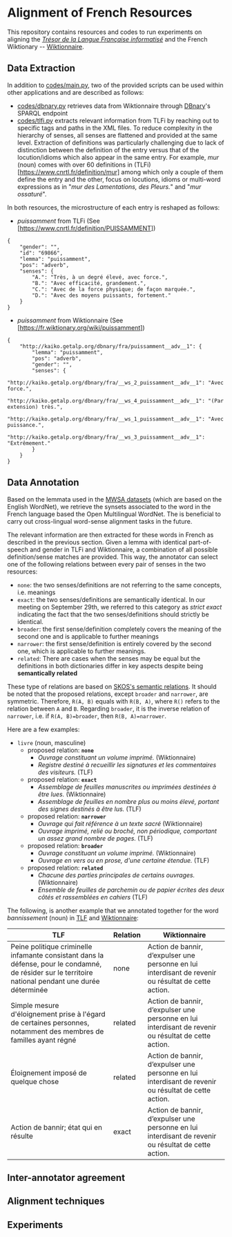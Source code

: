 # Alignment of French Resources

This repository contains resources and codes to run experiments on aligning the *[Trésor de la Langue Française informatisé](https://www.atilf.fr/ressources/tlfi/)* and the French Wiktionary -- [Wiktionnaire](https://fr.wiktionary.org/wiki/Wiktionnaire:Page_d%E2%80%99accueil).

## Data Extraction
In addition to [codes/main.py](codes/main.py), two of the provided scripts can be used within other applications and are described as follows:

- [codes/dbnary.py](codes/dbnary.py) retrieves data from Wiktionnaire through [DBnary](http://kaiko.getalp.org/about-dbnary/)'s SPARQL endpoint
- [codes/tlfi.py](codes/tlfi.py) extracts relevant information from TLFi by reaching out to specific tags and paths in the XML files. To reduce complexity in the hierarchy of senses, all senses are flattened and provided at the same level. Extraction of definitions was particularly challenging due to lack of distinction between the definition of the entry versus that of the locution/idioms which also appear in the same entry. For example, *mur* (noun) comes with over 60 definitions in (TLFi)[https://www.cnrtl.fr/definition/mur] among which only a couple of them define the entry and the other, focus on locutions, idioms or multi-word expressions as in "*mur des Lamentations, des Pleurs.*" and "*mur ossaturé*".

In both resources, the microstructure of each entry is reshaped as follows:

- *puissamment* from TLFi (See [https://www.cnrtl.fr/definition/PUISSAMMENT])

```
{
    "gender": "",
    "id": "69866",
    "lemma": "puissamment",
    "pos": "adverb",
    "senses": {
        "A.": "Très, à un degré élevé, avec force.",
        "B.": "Avec efficacité, grandement.",
        "C.": "Avec de la force physique; de façon marquée.",
        "D.": "Avec des moyens puissants, fortement."
    }
} 
```

- *puissamment* from Wiktionnaire (See [https://fr.wiktionary.org/wiki/puissamment])

```
{
    "http://kaiko.getalp.org/dbnary/fra/puissamment__adv__1": {
        "lemma": "puissamment",
        "pos": "adverb",
        "gender": "",
        "senses": {
            "http://kaiko.getalp.org/dbnary/fra/__ws_2_puissamment__adv__1": "Avec force.",
            "http://kaiko.getalp.org/dbnary/fra/__ws_4_puissamment__adv__1": "(Par extension) très.",
            "http://kaiko.getalp.org/dbnary/fra/__ws_1_puissamment__adv__1": "Avec puissance.",
            "http://kaiko.getalp.org/dbnary/fra/__ws_3_puissamment__adv__1": "Extrêmement."
        }
    }
}
```

## Data Annotation

Based on the lemmata used in the [MWSA datasets](https://github.com/elexis-eu/mwsa) (which are based on the English WordNet), we retrieve the synsets associated to the word in the French language based the Open Multilingual WordNet. The is beneficial to carry out cross-lingual word-sense alignment tasks in the future.

The relevant information are then extracted for these words in French as described in the previous section. Given a lemma with identical part-of-speech and gender in TLFi and Wiktionnaire, a combination of all possible definition/sense matches are provided. This way, the annotator can select one of the following relations between every pair of senses in the two resources:

- `none`: the two senses/definitions are not referring to the same concepts, i.e. meanings
- `exact`: the two senses/definitions are semantically identical. In our meeting on September 29th, we referred to this category as *strict exact* indicating the fact that the two senses/definitions should strictly be identical.
- `broader`: the first sense/definition completely covers the meaning of the second one and is applicable to further meanings
- `narrower`: the first sense/definition is entirely covered by the second one, which is applicable to further meanings.
- `related`: There are cases when the senses may be equal but the definitions in both dictionaries differ in key aspects despite being **semantically related**

These type of relations are based on [SKOS's semantic relations](https://www.w3.org/TR/skos-reference/#semantic-relations). It should be noted that the proposed relations, except `broader` and `narrower`, are symmetric. Therefore, `R(A, B)` equals with `R(B, A)`, where `R()` refers to the relation between `A` and `B`. Regarding `broader`, it is the inverse relation of `narrower`, i.e. if `R(A, B)=broader`, then `R(B, A)=narrower`.

Here are a few examples:

- `livre` (noun, masculine)
    - proposed relation: **`none`**  
        - *Ouvrage constituant un volume imprimé.* (Wiktionnaire)
        - *Registre destiné à recueillir les signatures et les commentaires des visiteurs.* (TLF) 
    - proposed relation: **`exact`**
	    - *Assemblage de feuilles manuscrites ou imprimées destinées à être lues.* (Wiktionnaire) 
        - *Assemblage de feuilles en nombre plus ou moins élevé, portant des signes destinés à être lus.* (TLF)
	- proposed relation: **`narrower`**
        - *Ouvrage qui fait référence à un texte sacré* (Wiktionnaire) 
        - *Ouvrage imprimé, relié ou broché, non périodique, comportant un assez grand nombre de pages.* (TLF)
	- proposed relation: **`broader`**
        - *Ouvrage constituant un volume imprimé.* (Wiktionnaire)
        - *Ouvrage en vers ou en prose, d'une certaine étendue.* (TLF) 
    - proposed relation: **`related`**
        - *Chacune des parties principales de certains ouvrages.* (Wiktionnaire)
        - *Ensemble de feuilles de parchemin ou de papier écrites des deux côtés et rassemblées en cahiers* (TLF)

The following, is another example that we annotated together for the word *bannissement* (noun) in [TLF](https://www.cnrtl.fr/definition/11377) and [Wiktionnaire](http://kaiko.getalp.org/dbnary/fra/bannissement__nom__1):

| TLF                                                                                                                                                   | Relation | Wiktionnaire                                                                                         |
|-------------------------------------------------------------------------------------------------------------------------------------------------------|----------|------------------------------------------------------------------------------------------------------|
| Peine politique criminelle infamante consistant dans la défense, pour le condamné, de résider sur le territoire national pendant une durée déterminée | none     | Action de bannir, d’expulser une personne en lui interdisant de revenir ou résultat de cette action. |
| Simple mesure d'éloignement prise à l'égard de certaines personnes, notamment des membres de familles ayant régné                                     | related  | Action de bannir, d’expulser une personne en lui interdisant de revenir ou résultat de cette action. |
| Éloignement imposé de quelque chose                                                                                                                   | related  | Action de bannir, d’expulser une personne en lui interdisant de revenir ou résultat de cette action. |
| Action de bannir; état qui en résulte                                                                                                                 | exact    | Action de bannir, d’expulser une personne en lui interdisant de revenir ou résultat de cette action. |

<!-- 
🆕 (update on Sep. 15th) Given the complexity of some sense distinctions, particularly those that may be annotated as **`related`** or **`exact`**, we follow the definitions of exact and related according to [SKOS Simple Knowledge Organization System (SKOS)](https://www.w3.org/TR/skos-reference). Based on this data model, **`related`** and **`exact`** are respectively equivalent to `skos:related` and `skos:exactMatch`. The followings shows the hierarchy of properties in this data model:

![SKOS mapping properties](SKOS_mapping_properties.png)

Therefore, other types of semantic relations, such as `broader` and `narrower` can be considered as `related` as they are subclasses of that property (not to be confused with `skos:relatedMatch`). According to [Section 10.6.1. in the reference](https://www.w3.org/TR/skos-reference/#mapping), mapping properties `skos:broadMatch`, `skos:narrowMatch` and `skos:relatedMatch` are provided for a more fine-grained organization of concepts arguing that:

> The rationale behind this design is that it is hard to draw an absolute distinction between internal links within a concept scheme and mapping links between concept schemes. This is especially true in an open environment where different people might re-organize concepts into concept schemes in different ways. What one person views as two concept schemes with mapping links between, another might view as one single concept scheme with internal links only. This specification allows both points of view to co-exist, which (it is hoped) will promote flexibility and innovation in the re-use of SKOS data in the Web. 
In order to evaluate the level of (dis)agreement among annotators, we will then calculate an inter-annotator agreement such as [Fleis's Kappa](https://en.wikipedia.org/wiki/Fleiss%27_kappa). -->


## Inter-annotator agreement

<!-- As of September 15th, Krippendorff's alpha for the two datasets of the two groups of annotators is as follows:

- Group 1 (annotated by Mathieu, Hee-Soo and Bruno): **0.29**. 228 pairs of definitions are annotated.
- Group 2 (annotated by Karen and Sina): **0.39**. 227 pairs of definitions are annotated.

The following figure illustrates heatmaps of how each two annotators perform comparatively: 

![annotation_confusion_matrices](output/combined_images.jpg)

Here are the comparison of the annotations of [group_1](output/annotation/Groupe_1_all.tsv) and [group_2](output/annotation/Groupe_2_all.tsv).
 -->


## Alignment techniques


## Experiments








